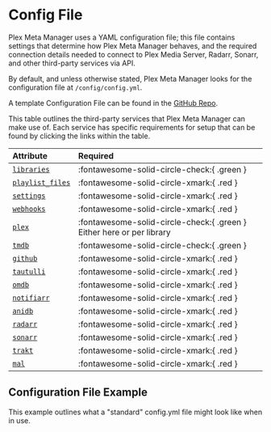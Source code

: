 # Config File

Plex Meta Manager uses a YAML configuration file; this file contains settings that determine how Plex Meta Manager behaves, and the required connection details needed to connect to Plex Media Server, Radarr, Sonarr, and other third-party services via API.

By default, and unless otherwise stated, Plex Meta Manager looks for the configuration file at `/config/config.yml`.

A template Configuration File can be found in the [GitHub Repo](https://github.com/meisnate12/Plex-Meta-Manager/blob/master/config/config.yml.template).

This table outlines the third-party services that Plex Meta Manager can make use of. Each service has specific requirements for setup that can be found by clicking the links within the table.

| Attribute                        | Required                                                              |
|:---------------------------------|:----------------------------------------------------------------------|
| [`libraries`](libraries.md)      | :fontawesome-solid-circle-check:{ .green }                          |
| [`playlist_files`](playlists.md) | :fontawesome-solid-circle-xmark:{ .red }                            |
| [`settings`](settings.md)        | :fontawesome-solid-circle-xmark:{ .red }                              |
| [`webhooks`](webhooks.md)        | :fontawesome-solid-circle-xmark:{ .red }                              |
| [`plex`](plex.md)                | :fontawesome-solid-circle-check:{ .green } Either here or per library |
| [`tmdb`](tmdb.md)                | :fontawesome-solid-circle-check:{ .green }                            |
| [`github`](github.md)            | :fontawesome-solid-circle-xmark:{ .red }                              |
| [`tautulli`](tautulli.md)        | :fontawesome-solid-circle-xmark:{ .red }                              |
| [`omdb`](omdb.md)                | :fontawesome-solid-circle-xmark:{ .red }                              |
| [`notifiarr`](notifiarr.md)      | :fontawesome-solid-circle-xmark:{ .red }                              |
| [`anidb`](anidb.md)              | :fontawesome-solid-circle-xmark:{ .red }                              |
| [`radarr`](radarr.md)            | :fontawesome-solid-circle-xmark:{ .red }                              |
| [`sonarr`](sonarr.md)            | :fontawesome-solid-circle-xmark:{ .red }                              |
| [`trakt`](trakt.md)              | :fontawesome-solid-circle-xmark:{ .red }                              |
| [`mal`](myanimelist.md)          | :fontawesome-solid-circle-xmark:{ .red }                              |

## Configuration File Example

This example outlines what a "standard" config.yml file might look like when in use.